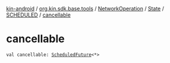 [kin-android](../../../../index.md) / [org.kin.sdk.base.tools](../../../index.md) / [NetworkOperation](../../index.md) / [State](../index.md) / [SCHEDULED](index.md) / [cancellable](./cancellable.md)

# cancellable

`val cancellable: `[`ScheduledFuture`](https://docs.oracle.com/javase/6/docs/api/java/util/concurrent/ScheduledFuture.html)`<*>`